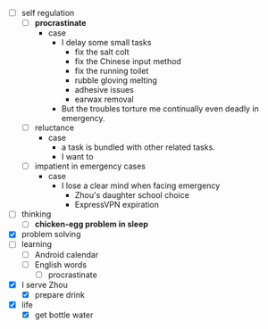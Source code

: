 - [ ] self regulation
    - [ ] **procrastinate**
        - case
            - I delay some small tasks
                - fix the salt colt
                - fix the Chinese input method
                - fix the running toilet
                - rubble gloving melting
                - adhesive issues
                - earwax removal
            - But the troubles torture me continually even deadly in emergency.
    - [ ] reluctance
        - case
            - a task is bundled with other related tasks.
            - I want to 
    - [ ] impatient in emergency cases
        - case
            - I lose a clear mind when facing emergency
                - Zhou's daughter school choice
                - ExpressVPN expiration
- [ ] thinking
    - [ ] **chicken-egg problem in sleep**
- [x] problem solving
- [ ] learning
    - [ ] Android calendar
    - [ ] English words
        - [ ] procrastinate
- [x] I serve Zhou
    - [x] prepare drink
- [x] life
    - [x] get bottle water